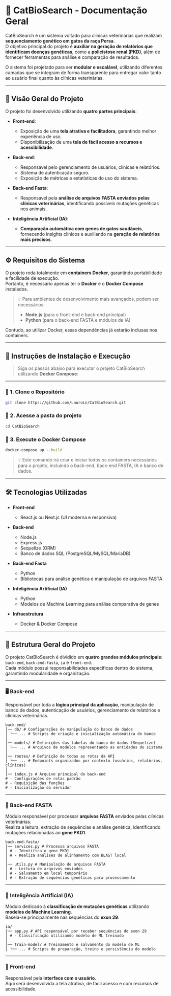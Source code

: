 # 🧬 CatBioSearch - Documentação Geral

CatBioSearch é um sistema voltado para clínicas veterinárias que realizam **sequenciamento genético em gatos da raça Persa**.  
O objetivo principal do projeto é **auxiliar na geração de relatórios que identificam doenças genéticas**, como a **policistose renal (PKD)**, além de fornecer ferramentas para análise e comparação de resultados.

O sistema foi projetado para ser **modular e escalável**, utilizando diferentes camadas que se integram de forma transparente para entregar valor tanto ao usuário final quanto às clínicas veterinárias.

---

## 📌 Visão Geral do Projeto

O projeto foi desenvolvido utilizando **quatro partes principais**:

- **Front-end**:  
  - Exposição de uma **tela atrativa e facilitadora**, garantindo melhor experiência de uso.  
  - Disponibilização de uma **tela de fácil acesso a recursos e acessibilidade**.  

- **Back-end**:  
  - Responsável pelo gerenciamento de usuários, clínicas e relatórios.  
  - Sistema de autenticação seguro.  
  - Exposição de métricas e estatísticas do uso do sistema.  

- **Back-end Fasta**:  
  - Responsável pela **análise de arquivos FASTA enviados pelas clínicas veterinárias**, identificando possíveis mutações genéticas nos animais.  

- **Inteligência Artificial (IA)**:  
  - **Comparação automática com genes de gatos saudáveis**, fornecendo insights clínicos e auxiliando na **geração de relatórios mais precisos**.  

---

## ⚙️ Requisitos do Sistema

O projeto roda totalmente em **containers Docker**, garantindo portabilidade e facilidade de execução.  
Portanto, é necessário apenas ter o **Docker** e o **Docker Compose** instalados.

> 💡 Para ambientes de desenvolvimento mais avançados, podem ser necessários:
> - **Node.js** (para o front-end e back-end principal)  
> - **Python** (para o back-end FASTA e módulos de IA)  

Contudo, ao utilizar Docker, essas dependências já estarão inclusas nos containers.

---

## 🚀 Instruções de Instalação e Execução

>Siga os passos abaixo para executar o projeto CatBioSearch utilizando **Docker Compose**:

---

### 🔁 1. Clone o Repositório

```bash
git clone https://github.com/LauroLn/CatBioSearch.git
```
### 📂 2. Acesse a pasta do projeto
```bash
cd CatBioSearch
```
### 🐳 3. Execute o Docker Compose
```bash
docker-compose up --build

```
>💡 Este comando irá criar e iniciar todos os containers necessários para o projeto, incluindo o back-end, back-end FASTA, IA e banco de dados.
---

## 🛠️ Tecnologias Utilizadas

- **Front-end**  
  - React.js ou Next.js (UI moderna e responsiva)

- **Back-end**  
  - Node.js  
  - Express.js  
  - Sequelize (ORM)  
  - Banco de dados SQL (PostgreSQL/MySQL/MariaDB)

- **Back-end Fasta**  
  - Python  
  - Bibliotecas para análise genética e manipulação de arquivos FASTA  

- **Inteligência Artificial (IA)**  
  - Python  
  - Modelos de Machine Learning para análise comparativa de genes  

- **Infraestrutura**  
  - Docker & Docker Compose  

---

## 📂 Estrutura Geral do Projeto

O projeto CatBioSearch é dividido em **quatro grandes módulos principais**: `back-end`, `back-end-fasta`, `ia` e `front-end`.  
Cada módulo possui responsabilidades específicas dentro do sistema, garantindo modularidade e organização.

---

### 🖥️ Back-end

Responsável por toda a **lógica principal da aplicação**, manipulação de banco de dados, autenticação de usuários, gerenciamento de relatórios e clínicas veterinárias.
```
back-end/
│── db/ # Configurações de manipulação do banco de dados
│ └── ... # Scripts de criação e inicialização automática do banco
│
│── models/ # Definições das tabelas do banco de dados (Sequelize)
│ └── ... # Arquivos de modelos representando as entidades do sistema
│
│── routes/ # Definição de todas as rotas da API
│ └── ... # Endpoints organizados por contexto (usuários, relatórios, clínicas)
│
│── index.js # Arquivo principal do back-end
# - Configurações de rotas padrão
# - Requisição das funções
# - Inicialização do servidor

```
---

### 🧬 Back-end FASTA

Módulo responsável por processar **arquivos FASTA** enviados pelas clínicas veterinárias.  
Realiza a leitura, extração de sequências e análise genética, identificando mutações relacionadas ao **gene PKD1**.


```
back-end-fasta/
│── services.py # Processa arquivos FASTA
│ # - Identifica o gene PKD1
│ # - Realiza análises de alinhamento com BLAST local
│
│── utils.py # Manipulação de arquivos FASTA
│ # - Leitura de arquivos enviados
│ # - Salvamento em local temporário
│ # - Extração de sequências genéticas para processamento

```


---

### 🤖 Inteligência Artificial (IA)

Módulo dedicado à **classificação de mutações genéticas** utilizando **modelos de Machine Learning**.  
Baseia-se principalmente nas sequências do **exon 29**.

```
ia/
│── app.py # API responsável por receber sequências do exon 29
│ # - Classificação utilizando modelo de ML treinado
│
│── train-model/ # Treinamento e salvamento do modelo de ML
│ └── ... # Scripts de preparação, treino e persistência do modelo

```

---

### 🎨 Front-end

Responsável pela **interface com o usuário**.  
Aqui será desenvolvida a tela atrativa, de fácil acesso e com recursos de acessibilidade.


